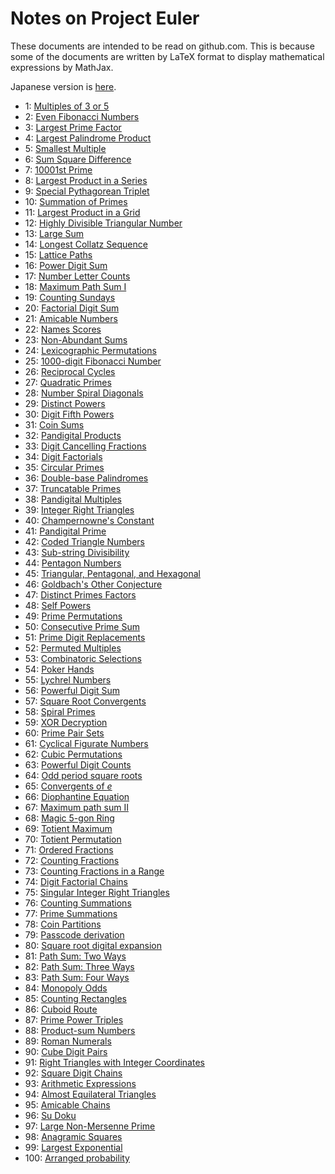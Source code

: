 # Notes on Project Euler

These documents are intended to be read on github.com.
This is because some of the documents are written by LaTeX format to display mathematical expressions by MathJax.

Japanese version is [here](./README_ja.md).

- 1: [Multiples of 3 or 5](./en/p0001.md)
- 2: [Even Fibonacci Numbers](./en/p0002.md)
- 3: [Largest Prime Factor](./en/p0003.md)
- 4: [Largest Palindrome Product](./en/p0004.md)
- 5: [Smallest Multiple](./en/p0005.md)
- 6: [Sum Square Difference](./en/p0006.md)
- 7: [10001st Prime](./en/p0007.md)
- 8: [Largest Product in a Series](./en/p0008.md)
- 9: [Special Pythagorean Triplet](./en/p0009.md)
- 10: [Summation of Primes](./en/p0010.md)
- 11: [Largest Product in a Grid](./en/p0011.md)
- 12: [Highly Divisible Triangular Number](./en/p0012.md)
- 13: [Large Sum](./en/p0013.md)
- 14: [Longest Collatz Sequence](./en/p0014.md)
- 15: [Lattice Paths](./en/p0015.md)
- 16: [Power Digit Sum](./en/p0016.md)
- 17: [Number Letter Counts](./en/p0017.md)
- 18: [Maximum Path Sum I](./en/p0018.md)
- 19: [Counting Sundays](./en/p0019.md)
- 20: [Factorial Digit Sum](./en/p0020.md)
- 21: [Amicable Numbers](./en/p0021.md)
- 22: [Names Scores](./en/p0022.md)
- 23: [Non-Abundant Sums](./en/p0023.md)
- 24: [Lexicographic Permutations](./en/p0024.md)
- 25: [1000-digit Fibonacci Number](./en/p0025.md)
- 26: [Reciprocal Cycles](./en/p0026.md)
- 27: [Quadratic Primes](./en/p0027.md)
- 28: [Number Spiral Diagonals](./en/p0028.md)
- 29: [Distinct Powers](./en/p0029.md)
- 30: [Digit Fifth Powers](./en/p0030.md)
- 31: [Coin Sums](./en/p0031.md)
- 32: [Pandigital Products](./en/p0032.md)
- 33: [Digit Cancelling Fractions](./en/p0033.md)
- 34: [Digit Factorials](./en/p0034.md)
- 35: [Circular Primes](./en/p0035.md)
- 36: [Double-base Palindromes](./en/p0036.md)
- 37: [Truncatable Primes](./en/p0037.md)
- 38: [Pandigital Multiples](./en/p0038.md)
- 39: [Integer Right Triangles](./en/p0039.md)
- 40: [Champernowne's Constant](./en/p0040.md)
- 41: [Pandigital Prime](./en/p0041.md)
- 42: [Coded Triangle Numbers](./en/p0042.md)
- 43: [Sub-string Divisibility](./en/p0043.md)
- 44: [Pentagon Numbers](./en/p0044.md)
- 45: [Triangular, Pentagonal, and Hexagonal](./en/p0045.md)
- 46: [Goldbach's Other Conjecture](./en/p0046.md)
- 47: [Distinct Primes Factors](./en/p0047.md)
- 48: [Self Powers](./en/p0048.md)
- 49: [Prime Permutations](./en/p0049.md)
- 50: [Consecutive Prime Sum](./en/p0050.md)
- 51: [Prime Digit Replacements](./en/p0051.md)
- 52: [Permuted Multiples](./en/p0052.md)
- 53: [Combinatoric Selections](./en/p0053.md)
- 54: [Poker Hands](./en/p0054.md)
- 55: [Lychrel Numbers](./en/p0055.md)
- 56: [Powerful Digit Sum](./en/p0056.md)
- 57: [Square Root Convergents](./en/p0057.md)
- 58: [Spiral Primes](./en/p0058.md)
- 59: [XOR Decryption](./en/p0059.md)
- 60: [Prime Pair Sets](./en/p0060.md)
- 61: [Cyclical Figurate Numbers](./en/p0061.md)
- 62: [Cubic Permutations](./en/p0062.md)
- 63: [Powerful Digit Counts](./en/p0063.md)
- 64: [Odd period square roots](./en/p0064.md)
- 65: [Convergents of $e$](./en/p0065.md)
- 66: [Diophantine Equation](./en/p0066.md)
- 67: [Maximum path sum II](./en/p0067.md)
- 68: [Magic 5-gon Ring](./en/p0068.md)
- 69: [Totient Maximum](./en/p0069.md)
- 70: [Totient Permutation](./en/p0070.md)
- 71: [Ordered Fractions](./en/p0071.md)
- 72: [Counting Fractions](./en/p0072.md)
- 73: [Counting Fractions in a Range](./en/p0073.md)
- 74: [Digit Factorial Chains](./en/p0074.md)
- 75: [Singular Integer Right Triangles](./en/p0075.md)
- 76: [Counting Summations](./en/p0076.md)
- 77: [Prime Summations](./en/p0077.md)
- 78: [Coin Partitions](./en/p0078.md)
- 79: [Passcode derivation](./en/p0079.md)
- 80: [Square root digital expansion](./en/p0080.md)
- 81: [Path Sum: Two Ways](./en/p0081.md)
- 82: [Path Sum: Three Ways](./en/p0082.md)
- 83: [Path Sum: Four Ways](./en/p0083.md)
- 84: [Monopoly Odds](./en/p0084.md)
- 85: [Counting Rectangles](./en/p0085.md)
- 86: [Cuboid Route](./en/p0086.md)
- 87: [Prime Power Triples](./en/p0087.md)
- 88: [Product-sum Numbers](./en/p0088.md)
- 89: [Roman Numerals](./en/p0089.md)
- 90: [Cube Digit Pairs](./en/p0090.md)
- 91: [Right Triangles with Integer Coordinates](./en/p0091.md)
- 92: [Square Digit Chains](./en/p0092.md)
- 93: [Arithmetic Expressions](./en/p0093.md)
- 94: [Almost Equilateral Triangles](./en/p0094.md)
- 95: [Amicable Chains](./en/p0095.md)
- 96: [Su Doku](./en/p0096.md)
- 97: [Large Non-Mersenne Prime](./en/p0097.md)
- 98: [Anagramic Squares](./en/p0098.md)
- 99: [Largest Exponential](./en/p0099.md)
- 100: [Arranged probability](./en/p0100.md)

